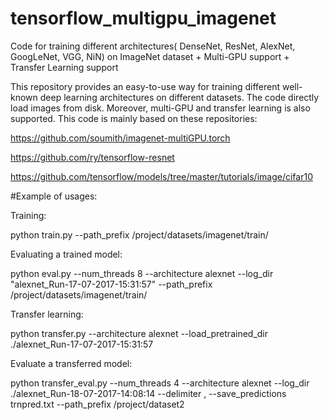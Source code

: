 # tensorflow_multigpu_imagenet
Code for training different architectures( DenseNet, ResNet, AlexNet, GoogLeNet, VGG, NiN) on ImageNet dataset + Multi-GPU support + Transfer Learning support

This repository provides an easy-to-use way for training different well-known deep learning architectures on different datasets.
The code directly load images from disk. Moreover, multi-GPU and transfer learning is also supported.
This code is mainly based on these repositories:

https://github.com/soumith/imagenet-multiGPU.torch

https://github.com/ry/tensorflow-resnet

https://github.com/tensorflow/models/tree/master/tutorials/image/cifar10



#Example of usages:

Training:

python train.py --path_prefix /project/datasets/imagenet/train/

Evaluating a trained model:

python eval.py --num_threads 8 --architecture alexnet --log_dir "alexnet_Run-17-07-2017-15:31:57" --path_prefix /project/datasets/imagenet/train/

Transfer learning:

python transfer.py --architecture alexnet --load_pretrained_dir ./alexnet_Run-17-07-2017-15:31:57

Evaluate a transferred model:

python transfer_eval.py --num_threads 4 --architecture alexnet  --log_dir ./alexnet_Run-18-07-2017-14:08:14 --delimiter , --save_predictions trnpred.txt --path_prefix /project/dataset2
